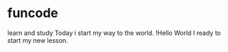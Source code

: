 # funcode
learn and study
Today i start my way to the world.
!Hello World
I ready to start my new lesson.
